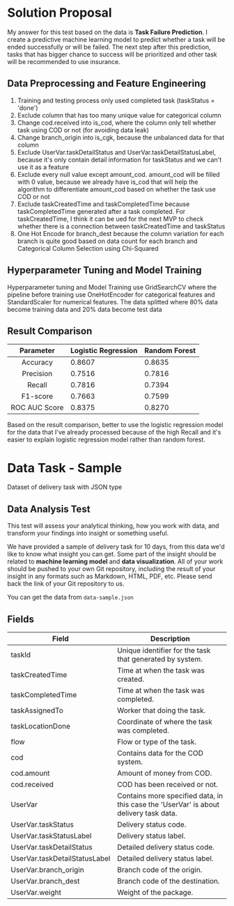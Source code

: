 # Solution Proposal

My answer for this test based on the data is **Task Failure Prediction**. I create a predictive machine learning model to predict whether a task will be ended successfully or will be failed. The next step after this prediction, tasks that has bigger chance to success will be prioritized and other task will be recommended to use insurance.

## Data Preprocessing and Feature Engineering

1. Training and testing process only used completed task (taskStatus = 'done')
2. Exclude column that has too many unique value for categorical column
3. Change cod.received into is_cod, where the column only tell whether task using COD or not (for avoiding data leak)
4. Change branch_origin into is_cgk, because the unbalanced data for that column
5. Exclude UserVar.taskDetailStatus and UserVar.taskDetailStatusLabel, because it's only contain detail information for taskStatus and we can't use it as a feature
6. Exclude every null value except amount_cod. amount_cod will be filled with 0 value, because we already have is_cod that will help the algorithm to differentiate amount_cod based on whether the task use COD or not
7. Exclude taskCreatedTime and taskCompletedTime because  taskCompletedTime generated after a task completed. For taskCreatedTime, I think it can be ued for the next MVP to check whether there is a connection between taskCreatedTime and taskStatus
8. One Hot Encode for branch_dest because the column variation for each branch is quite good based on data count for each branch and Categorical Column Selection using Chi-Squared

## Hyperparameter Tuning and Model Training

Hyperparameter tuning and Model Training use GridSearchCV where the pipeline before training use OneHotEncoder for categorical features and StandardScaler for numerical features. The data splitted where 80% data become training data and 20% data become test data 

## Result Comparison

| Parameter                     | Logistic Regression          | Random Forest                                         |
| :---------------------------: | :--------------------------- |:----------------------------------------------------- |
| Accuracy                      | 0.8607                       | 0.8635                                                |
| Precision                     | 0.7516                       | 0.7816                                                |
| Recall                        | 0.7816                       | 0.7394                                                |
| F1-score                      | 0.7663                       | 0.7599                                                |
| ROC AUC Score                 | 0.8375                       | 0.8270                                                |

Based on the result comparison, better to use the logistic regression model for the data that I've already processed because of the high Recall and it's easier to explain logistic regression model rather than random forest.



# Data Task - Sample

Dataset of delivery task with JSON type

## Data Analysis Test

This test will assess your analytical thinking, how you work with data, and transform your findings into insight or something useful.

We have provided a sample of delivery task for 10 days, from this data we'd like to know what insight you can get. Some part of the insight should be related to **machine learning model** and **data visualization**. All of your work should be pushed to your own Git repository, including the result of your insight in any formats such as Markdown, HTML, PDF, etc. Please send back the link of your Git repository to us.

You can get the data from `data-sample.json`

## Fields

| Field                         | Description                                                                           |
| ----------------------------- | ------------------------------------------------------------------------------------- |
| taskId                        | Unique identifier for the task that generated by system.                              |
| taskCreatedTime               | Time at when the task was created.                                                    |
| taskCompletedTime             | Time at when the task was completed.                                                  |
| taskAssignedTo                | Worker that doing the task.                                                           |
| taskLocationDone              | Coordinate of where the task was completed.                                           |
| flow                          | Flow or type of the task.                                                             |
| cod                           | Contains data for the COD system.                                                     |
| cod.amount                    | Amount of money from COD.                                                             |
| cod.received                  | COD has been received or not.                                                         |
| UserVar                       | Contains more specified data, in this case the 'UserVar' is about delivery task data. |
| UserVar.taskStatus            | Delivery status code.                                                                 |
| UserVar.taskStatusLabel       | Delivery status label.                                                                |
| UserVar.taskDetailStatus      | Detailed delivery status code.                                                        |
| UserVar.taskDetailStatusLabel | Detailed delivery status label.                                                       |
| UserVar.branch_origin         | Branch code of the origin.                                                            |
| UserVar.branch_dest           | Branch code of the destination.                                                       |
| UserVar.weight                | Weight of the package.                                                                |
